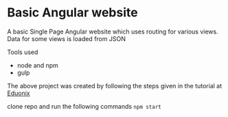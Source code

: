 # Basic Angular website 

A basic Single Page Angular website which uses routing for various views. Data for some views is loaded from JSON

Tools used
- node and npm
- gulp

The above project was created by following the steps given in the tutorial at [Eduonix](https://www.udemy.com/learn-angularjs-development/)

clone repo and run the following commands
`npm start`
